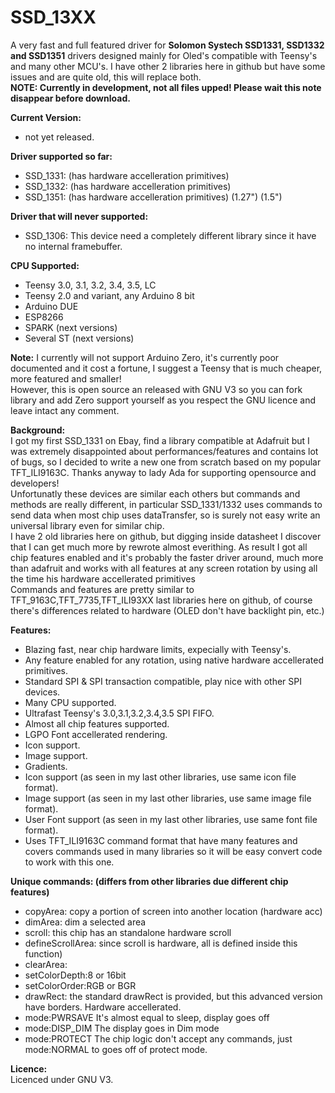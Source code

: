 # SSD_13XX
A very fast and full featured driver for <b>Solomon Systech SSD1331, SSD1332 and SSD1351</b> drivers designed mainly for Oled's compatible with Teensy's and many other MCU's.
I have other 2 libraries here in github but have some issues and are quite old, this will replace both.<br>
<b>NOTE: Currently in development, not all files upped! Please wait this note disappear before download.</b><br>

<b>Current Version:</b><br>
 - not yet released.

<b>Driver supported so far:</b><br>
  - SSD_1331: (has hardware accelleration primitives)
  - SSD_1332: (has hardware accelleration primitives)
  - SSD_1351: (has hardware accelleration primitives) (1.27") (1.5")<br>

<b>Driver that will never supported:</b><br>
 - SSD_1306: This device need a completely different library since it have no internal framebuffer.<br>

<b>CPU Supported:</b><br>
 - Teensy 3.0, 3.1, 3.2, 3.4, 3.5, LC
 - Teensy 2.0 and variant, any Arduino 8 bit
 - Arduino DUE
 - ESP8266
 - SPARK (next versions)
 - Several ST (next versions)<br>

<b>Note:</b> I currently will not support Arduino Zero, it's currently poor documented and it cost a fortune, I suggest a Teensy that is much cheaper, more featured and smaller!<br>
However, this is open source an released with GNU V3 so you can fork library and add Zero support yourself as you respect the GNU licence and leave intact any comment.<br>

<b>Background:</b><br>
I got my first SSD_1331 on Ebay, find a library compatible at Adafruit but I was extremely disappointed about performances/features and contains lot of bugs, so I decided to write a new one from scratch based on my popular TFT_ILI9163C. Thanks anyway to lady Ada for supporting opensource and developers!<br>
Unfortunatly these devices are similar each others but commands and methods are really different, in particular SSD_1331/1332 uses commands to send data when most chip uses dataTransfer, so is surely not easy write an universal library even for similar chip.<br>
I have 2 old libraries here on github, but digging inside datasheet I discover that I can get much more by rewrote almost everithing. As result I got all chip features enabled and it's probably the faster driver around, much more than adafruit and works with all features at any screen rotation by using all the time his hardware accellerated primitives<br>
Commands and features are pretty similar to TFT_9163C,TFT_7735,TFT_ILI93XX last libraries here on github, of course there's differences related to hardware (OLED don't have backlight pin, etc.)

<b>Features:</b><br>
 - Blazing fast, near chip hardware limits, expecially with Teensy's.
 - Any feature enabled for any rotation, using native hardware accellerated primitives.
 - Standard SPI & SPI transaction compatible, play nice with other SPI devices.
 - Many CPU supported.
 - Ultrafast Teensy's 3.0,3.1,3.2,3.4,3.5 SPI FIFO.
 - Almost all chip features supported.
 - LGPO Font accellerated rendering.
 - Icon support.
 - Image support.
 - Gradients.
 - Icon support (as seen in my last other libraries, use same icon file format).
 - Image support (as seen in my last other libraries, use same image file format).
 - User Font support (as seen in my last other libraries, use same font file format).
 - Uses TFT_ILI9163C command format that have many features and covers commands used in many libraries so it will be easy convert code to work with this one.<br>

<b>Unique commands: (differs from other libraries due different chip features)</b><br>
 - copyArea: copy a portion of screen into another location (hardware acc)
 - dimArea: dim a selected area
 - scroll: this chip has an standalone hardware scroll
 - defineScrollArea: since scroll is hardware, all is defined inside this function)
 - clearArea:
 - setColorDepth:8 or 16bit
 - setColorOrder:RGB or BGR
 - drawRect: the standard drawRect is provided, but this advanced version have borders. Hardware accellerated.
 - mode:PWRSAVE It's almost equal to sleep, display goes off
 - mode:DISP_DIM The display goes in Dim mode
 - mode:PROTECT The chip logic don't accept any commands, just mode:NORMAL to goes off of protect mode.<br>


<b>Licence:</b><br>
Licenced under GNU V3.
 
